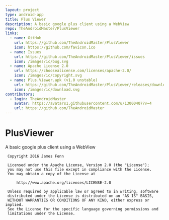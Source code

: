 ```yaml
---
layout: project
type: android-app
title: Plus Viewer
description: A basic google plus client using a WebView
repo: TheAndroidMaster/PlusViewer
links:
  - name: GitHub
    url: https://github.com/TheAndroidMaster/PlusViewer
    icon: https://github.com/favicon.ico
  - name: Issues
    url: https://github.com/TheAndroidMaster/PlusViewer/issues
    icon: /images/ic/bug.svg
  - name: Apache License 2.0
    url: https://choosealicense.com/licenses/apache-2.0/
    icon: /images/ic/copyright.svg
  - name: Plus.Viewer.apk (v1.0 unstable)
    url: https://github.com/TheAndroidMaster/PlusViewer/releases/download/v1.0/Plus.Viewer.apk
    icon: /images/ic/download.svg
contributors:
  - login: TheAndroidMaster
    avatar: https://avatars1.githubusercontent.com/u/13000407?v=4
    url: https://github.com/TheAndroidMaster
---
```


# PlusViewer
A basic google plus client using a WebView

     Copyright 2016 James Fenn

     Licensed under the Apache License, Version 2.0 (the "License");
     you may not use this file except in compliance with the License.
     You may obtain a copy of the License at

         http://www.apache.org/licenses/LICENSE-2.0

     Unless required by applicable law or agreed to in writing, software
     distributed under the License is distributed on an "AS IS" BASIS,
     WITHOUT WARRANTIES OR CONDITIONS OF ANY KIND, either express or implied.
     See the License for the specific language governing permissions and
     limitations under the License.

